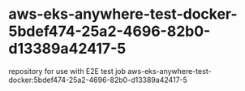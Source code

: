 # aws-eks-anywhere-test-docker-5bdef474-25a2-4696-82b0-d13389a42417-5
repository for use with E2E test job aws-eks-anywhere-test-docker:5bdef474-25a2-4696-82b0-d13389a42417-5

